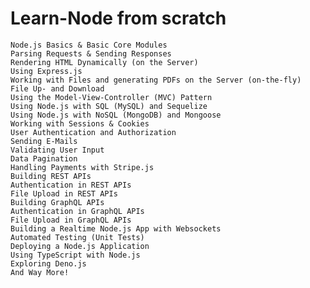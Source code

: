# Learn-Node from scratch

    Node.js Basics & Basic Core Modules
    Parsing Requests & Sending Responses
    Rendering HTML Dynamically (on the Server)
    Using Express.js
    Working with Files and generating PDFs on the Server (on-the-fly)
    File Up- and Download
    Using the Model-View-Controller (MVC) Pattern
    Using Node.js with SQL (MySQL) and Sequelize
    Using Node.js with NoSQL (MongoDB) and Mongoose
    Working with Sessions & Cookies
    User Authentication and Authorization
    Sending E-Mails
    Validating User Input
    Data Pagination
    Handling Payments with Stripe.js
    Building REST APIs
    Authentication in REST APIs
    File Upload in REST APIs
    Building GraphQL APIs
    Authentication in GraphQL APIs
    File Upload in GraphQL APIs
    Building a Realtime Node.js App with Websockets
    Automated Testing (Unit Tests)
    Deploying a Node.js Application
    Using TypeScript with Node.js
    Exploring Deno.js
    And Way More!
